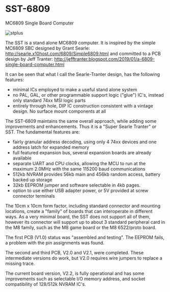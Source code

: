 # SST-6809
MC6809 Single Board Computer

![stplus](https://github.com/KenWillmott/SST-6809/assets/17345651/b1b0577b-7dc4-4cc8-a207-0306ce1a3011)


The SST is a stand alone MC6809 computer. It is inspired by the simple MC6809 SBC designed by Grant Searle:
http://searle.x10host.com/6809/Simple6809.html
and committed to a PCB design by Jeff Tranter:
http://jefftranter.blogspot.com/2019/01/a-6809-single-board-computer.html

It can be seen that what I call the Searle-Tranter design, has the following features:
- minimal ICs employed to make a useful stand alone system
- no PAL, GAL, or other programmable support logic ("glue") IC's, instead only standard 74xx MSI logic parts
- entirely through hole, DIP IC construction consistent with a vintage design. No surface mount components at all

The SST-6809 maintains the same overall approach, while adding some improvements and enhancements. Thus it is a "Super Searle Tranter" or SST. The fundamental features are:
- fairly granular address decoding, using only 4 74xx devices and one address latch for expanded memory
- full featured expansion bus, several expansion boards are already available
- separate UART and CPU clocks, allowing the MCU to run at the maximum 2.0MHz with the same 115200 baud communications
- 512kb NVRAM provides 56kb main and 456kb random access, battery backed up storage
- 32kb EEPROM jumper and software selectable in 4kb pages.
- option to use either USB adapter power, or 5V provided at screw connector terminals

The 10cm x 10cm form factor, including standard connector and mounting locations, create a "family" of boards that can interoperate in different ways. As a very minimal board, the SST does not support all of them, however its connector will support up to about 3 standard peripheral card in the M8 family, such as the M8 game board or the M8 6522/proto board.

The first PCB (V1.0) status was "assembled and testing". The EEPROM fails, a problem with the pin assignments was found.

The second and third PCB, V2.0 and V2.1, were completed. These intermediate versions do work, but V2.0 requires wire jumpers to replace a missing trace.

The current board version, V2.2, is fully operational and has some improvements such as selectable I/O memory address, and socket compatibility of 128/512k NVRAM IC's.
